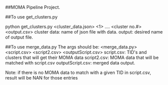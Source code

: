 ##MOMA Pipeline Project. 

##To use get_clusters.py

python get_clusters.py <cluster_data.json> <1> .... <cluster no.#> <output.csv>
cluster data: name of json file with data.
output: desired name of output file.

##To use merge_data.py
The args should be: <merge_data.py> <script.csv> <script2.csv> <outputScript.csv>
script.csv: TID's and clusters that will get their MOMA data
script2.csv: MOMA data that will be matched with script.csv
outputScript.csv: merged data output.

Note: if there is no MOMA data to match with a given TID in script.csv, result will be NAN for those entries

